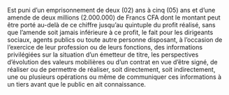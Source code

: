 Est puni d’un emprisonnement de deux (02) ans à cinq (05) ans et d’une amende de deux millions (2.000.000) de Francs CFA dont le montant peut être porté au-delà de ce chiffre jusqu’au quintuple du profit réalisé, sans que l’amende soit jamais inférieure à ce profit, le fait pour les dirigeants sociaux, agents publics ou toute autre personne disposant, à l’occasion de l’exercice de leur profession ou de leurs fonctions, des informations privilégiées sur la situation d’un émetteur de titre, les perspectives d’évolution des valeurs mobilières ou d’un contrat en vue d’être signé, de réaliser ou de permettre de réaliser, soit directement, soit indirectement, une ou plusieurs opérations ou même de communiquer ces informations à un tiers avant que le public en ait connaissance.
